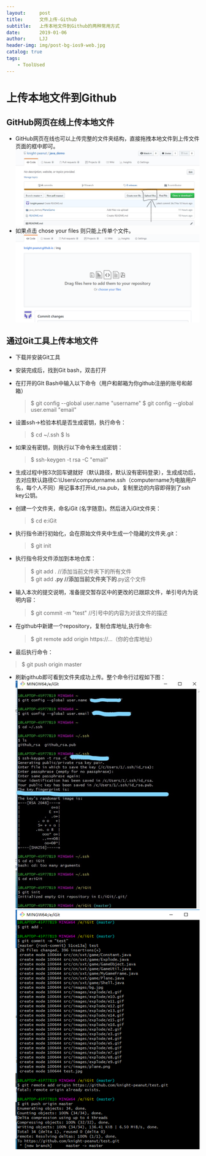 ```yaml
---
layout:     post
title:      文件上传-Github
subtitle:   上传本地文件到Github的两种常用方式
date:       2019-01-06
author:     LJJ
header-img: img/post-bg-ios9-web.jpg
catalog: true
tags:
    - ToolUsed
---
```


# 上传本地文件到Github
## GitHub网页在线上传本地文件
- GitHub网页在线也可以上传完整的文件夹结构，直接拖拽本地文件到上传文件页面的框中即可。
![.](/img/ma-LJJ-g1.jpg)
- 如果点击 chose your files 则只能上传单个文件。
![.](/img/ma-LJJ-g2.png)

## 通过Git工具上传本地文件
- 下载并安装Git工具
- 安装完成后，找到Git bash，双击打开
- 在打开的GIt Bash中输入以下命令（用户和邮箱为你github注册的账号和邮箱）
   > $ git config --global user.name "username"
     $ git config --global user.email "email"
- 设置ssh->检验本机是否生成密钥，执行命令：
   >  $ cd ~/.ssh
      $ ls
- 如果没有密钥，则执行以下命令来生成密钥：
   
   > $ ssh-keygen -t rsa -C "email"
- 生成过程中按3次回车键就好（默认路径，默认没有密码登录），生成成功后，去对应默认路径C:\Users\computername.ssh（computername为电脑用户名，每个人不同）用记事本打开id_rsa.pub，复制里边的内容即得到了ssh key公钥。
- 创建一个文件夹，命名iGit (名字随意)。然后进入iGit文件夹：
   
   > $ cd e:iGit
- 执行指令进行初始化，会在原始文件夹中生成一个隐藏的文件夹.git：
   
   > $  git init
- 执行指令将文件添加到本地仓库：
   > $ git add .         //添加当前文件夹下的所有文件  
   $ git add **.py    //添加当前文件夹下的**.py这个文件
- 输入本次的提交说明，准备提交暂存区中的更改的已跟踪文件，单引号内为说明内容：
    
    >  $ git commit -m "test"  //引号中的内容为对该文件的描述
- 在github中新建一个repository，复制仓库地址,执行命令:
    
    >  $ git remote add origin https://...（你的仓库地址）
- 最后执行命令：
    
>  $ git push origin master
    
- 刷新github即可看到文件夹成功上传。整个命令行过程如下图：
![.](/img/ma-LJJ-g3.jpg)
![.](/img/ma-LJJ-g4.png)
